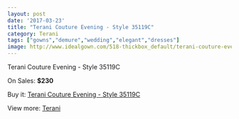 ```yaml
---
layout: post
date: '2017-03-23'
title: "Terani Couture Evening - Style 35119C"
category: Terani
tags: ["gowns","demure","wedding","elegant","dresses"]
image: http://www.idealgown.com/518-thickbox_default/terani-couture-evening-style-35119c.jpg
---
```

Terani Couture Evening - Style 35119C

On Sales: **$230**
<a href="https://www.idealgown.com/en/terani/194-terani-couture-evening-style-35119c.html"><amp-img layout="responsive" width="600" height="600" src="//www.idealgown.com/518-thickbox_default/terani-couture-evening-style-35119c.jpg" alt="Terani Couture Evening - Style 35119C 0" /></a>
<a href="https://www.idealgown.com/en/terani/194-terani-couture-evening-style-35119c.html"><amp-img layout="responsive" width="600" height="600" src="//www.idealgown.com/519-thickbox_default/terani-couture-evening-style-35119c.jpg" alt="Terani Couture Evening - Style 35119C 1" /></a>

Buy it: [Terani Couture Evening - Style 35119C](https://www.idealgown.com/en/terani/194-terani-couture-evening-style-35119c.html "Terani Couture Evening - Style 35119C")

View more: [Terani](https://www.idealgown.com/en/4-terani "Terani")